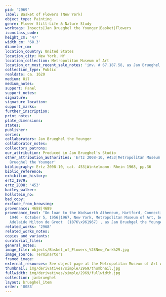 ```yaml
---
pid: '2969'
label: Basket of Flowers (New York)
object_type: Painting
genre: Flower Still-Life & Nature Study
worktags: Insects|Jan Brueghel the Younger|Basket|Flowers
iconclass_code:
height_cm: '47'
width_cm: '68.3'
diameter_cm:
location_country: United States
location_city: New York, NY
location_collection: Metropolitan Museum of Art
location_or_most_recent_sale_notes: 'inv. # 67.187.58, as Jan Brueghel the Younger'
collection_type: Public
realdate: ca. 1620
medium: Oil
medium_notes:
support: Panel
support_notes:
signature:
signature_location:
support_marks:
further_inscription:
print_notes:
plate_dimensions:
states:
publisher:
series:
collaborators: Jan Brueghel the Younger
collaborator_notes:
collectors_patrons:
our_attribution: Produced in Jan Brueghel's Studio
other_attribution_authorities: 'Ertz 2008-10, #453|Metropolitan Museum of Art as Jan
  Brueghel the Younger'
bibliography: Ertz 2008-10, cat. 453|Winkelmann- Rhein 1968, pp.36
biblio_reference:
exhibition_history:
ertz_1979:
ertz_2008: '453'
bailey_walker:
hollstein_no:
bad_copy:
exclude_from_browsing:
provenance: 4688|4689
provenance_text: "On loan to the Wadsworth Atheneum, Hartford, Connecticut, June 24,
  1946 - October 5, 1956|1967, New York, Metropolitan Museum of Art, bequest of Miss
  Adelaide Milton de Groot  (1876\x961967) , as Jan Bruehgel the Younger"
related_works: '2968'
related_works_notes:
copies_and_variants:
curatorial_files:
general_notes:
image_file: objects/Basket_of_Flowers_%28New_York%29.jpg
image_source: Terminartors
framed_image:
external_resources: See object page at the Metropolitan Museum of Art websitehttp://www.metmuseum.org/collection/the-collection-online/search/435814
thumbnail: img/derivatives/simple/2969/thumbnail.jpg
fullwidth: img/derivatives/simple/2969/fullwidth.jpg
collection: janbrueghel
layout: brueghel_item
order: '0083'
---
```

